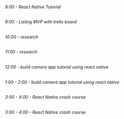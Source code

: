 ###### 8:00 - React Native Tutorial
###### 9:00 - Listing MVP with trello board
###### 10:00 - research
###### 11:00 - research
###### 12:00 - build camera app tutorial using react native
###### 1:00 - 2:00 - build camera app tutorial using react native
###### 3:00 - 4:00 - React Native crash course
###### 3:00 - 4:00 - React Native crash course
